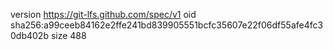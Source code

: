 version https://git-lfs.github.com/spec/v1
oid sha256:a99ceeb84162e2ffe241bd839905551bcfc35607e22f06df55afe4fc30db402b
size 488
